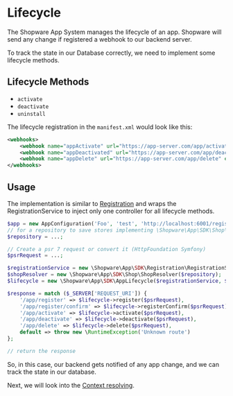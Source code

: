 # Lifecycle

The Shopware App System manages the lifecycle of an app.
Shopware will send any change if registered a webhook to our backend server.

To track the state in our Database correctly, we need to implement some lifecycle methods.

## Lifecycle Methods

* `activate`
* `deactivate`
* `uninstall`

The lifecycle registration in the `manifest.xml` would look like this:

```xml
<webhooks>
    <webhook name="appActivate" url="https://app-server.com/app/activate" event="app.activated"/>
    <webhook name="appDeactivated" url="https://app-server.com/app/deactivated" event="app.deactivated"/>
    <webhook name="appDelete" url="https://app-server.com/app/delete" event="app.deleted"/>
</webhooks>
```

## Usage

The implementation is similar to [Registration](./01-getting_started.md)
and wraps the RegistrationService to inject only one controller for all lifecycle methods.

```php
$app = new AppConfiguration('Foo', 'test', 'http://localhost:6001/register/callback');
// for a repository to save stores implementing \Shopware\App\SDK\Shop\ShopRepositoryInterface, see FileShopRepository as an example
$repository = ...;

// Create a psr 7 request or convert it (HttpFoundation Symfony)
$psrRequest = ...;

$registrationService = new \Shopware\App\SDK\Registration\RegistrationService($app, $repository);
$shopResolver = new \Shopware\App\SDK\Shop\ShopResolver($repository);
$lifecycle = new \Shopware\App\SDK\AppLifecycle($registrationService, $shopResolver, $repository);

$response = match ($_SERVER['REQUEST_URI']) {
    '/app/register' => $lifecycle->register($psrRequest),
    '/app/register/confirm' => $lifecycle->registerConfirm($psrRequest),
    '/app/activate' => $lifecycle->activate($psrRequest),
    '/app/deactivate' => $lifecycle->deactivate($psrRequest),
    '/app/delete' => $lifecycle->delete($psrRequest),
    default => throw new \RuntimeException('Unknown route')
};

// return the response
```

So, in this case, our backend gets notified of any app change, and we can track the state in our database.

Next, we will look into the [Context resolving](./03-context.md).
